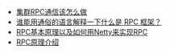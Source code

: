 



* [集群RPC通信该怎么做](https://mp.weixin.qq.com/s?__biz=MjM5MzA1Mzc3Nw==&mid=2247484099&idx=1&sn=1f3e67ea1c031550f73ad2f7fe13c511&chksm=a69daffd91ea26eb5e98131fac8d4b751abb334f51a49659900a8ce290e19244251fe6f234fb&scene=21#wechat_redirect)
* [谁能用通俗的语言解释一下什么是 RPC 框架？](https://www.zhihu.com/question/25536695)
* [RPC基本原理以及如何用Netty来实现RPC](https://juejin.im/post/5c6d7640f265da2de80f5e9c)
* [RPC原理介绍](https://blog.csdn.net/elricboa/article/details/78836416)
